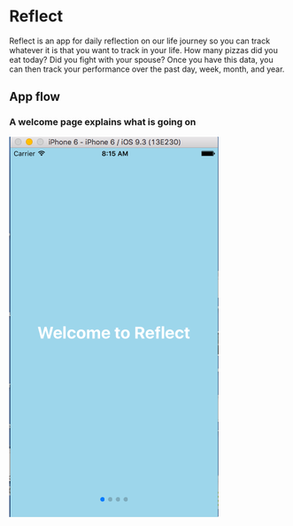 # Reflect
Reflect is an app for daily reflection on our life journey so you can track whatever it is that you want to track in your life. 
How many pizzas did you eat today?
Did you fight with your spouse? 
Once you have this data, you can then track your performance over the past day, week, month, and year. 

## App flow

### A welcome page explains what is going on

![alt tag](/welcomePage.png)
